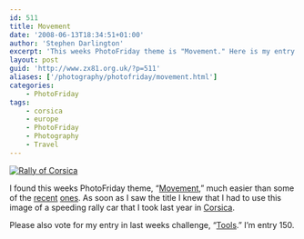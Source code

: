 ```yaml
---
id: 511
title: Movement
date: '2008-06-13T18:34:51+01:00'
author: 'Stephen Darlington'
excerpt: 'This weeks PhotoFriday theme is "Movement." Here is my entry.'
layout: post
guid: 'http://www.zx81.org.uk/?p=511'
aliases: ['/photography/photofriday/movement.html']
categories:
    - PhotoFriday
tags:
    - corsica
    - europe
    - PhotoFriday
    - Photography
    - Travel
---
```


[![Rally of Corsica](https://i0.wp.com/farm3.staticflickr.com/2875/11995894005_b542878dfa.jpg?resize=500%2C333)](http://www.flickr.com/photos/stephendarlington/11995894005/ "Rally of Corsica by stephendarlington, on Flickr")

I found this weeks PhotoFriday theme, “[Movement](http://www.photofriday.com/archives/challenge/000781.php),” much easier than some of the [recent](/photography/photofriday/fire.html) [ones](/photography/photofriday/professional.html). As soon as I saw the title I knew that I had to use this image of a speeding rally car that I took last year in [Corsica](/travel/corsica.html).

Please also vote for my entry in last weeks challenge, “[Tools](http://www.photofriday.com/linkviewer.php?id=779).” I’m entry 150.
